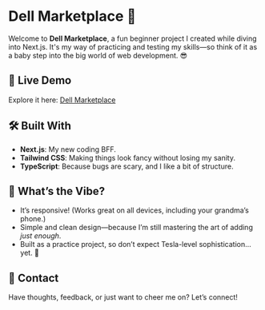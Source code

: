 # Dell Marketplace 🎉  

Welcome to **Dell Marketplace**, a fun beginner project I created while diving into Next.js. It's my way of practicing and testing my skills—so think of it as a baby step into the big world of web development. 😎  

## 🚀 Live Demo  
Explore it here: [Dell Marketplace](https://dell-marketplace.vercel.app/)

## 🛠️ Built With  
- **Next.js**: My new coding BFF.  
- **Tailwind CSS**: Making things look fancy without losing my sanity.  
- **TypeScript**: Because bugs are scary, and I like a bit of structure.  

## 🧐 What’s the Vibe?  
- It’s responsive! (Works great on all devices, including your grandma’s phone.)  
- Simple and clean design—because I’m still mastering the art of adding *just enough*.  
- Built as a practice project, so don’t expect Tesla-level sophistication… yet. 🚀  

## 📧 Contact  
Have thoughts, feedback, or just want to cheer me on? Let’s connect!  
